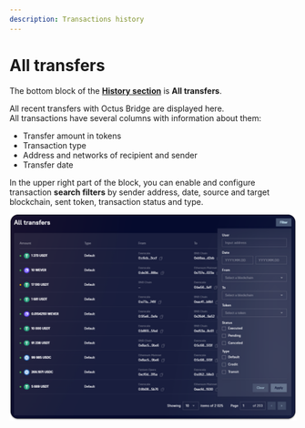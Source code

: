 ```yaml
---
description: Transactions history
---
```


# All transfers

The bottom block of the [**History section**](https://app.octusbridge.io/transfers) is **All transfers**.

All recent transfers with Octus Bridge are displayed here.\
All transactions have several columns with information about them:

* Transfer amount in tokens
* Transaction type
* Address and networks of recipient and sender
* Transfer date

In the upper right part of the block, you can enable and configure transaction **search filters** by sender address, date, source and target blockchain, sent token, transaction status and type.

![](<../../../../.gitbook/assets/image (13).png>)

